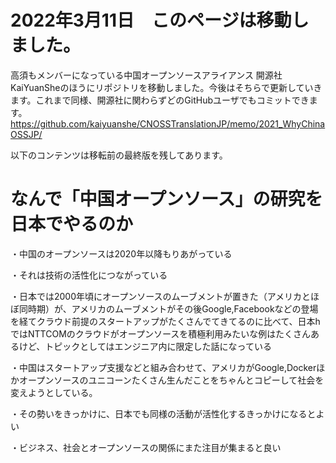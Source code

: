 # 2022年3月11日　このページは移動しました。

高須もメンバーになっている中国オープンソースアライアンス 開源社 KaiYuanSheのほうにリポジトリを移動しました。今後はそちらで更新していきます。これまで同様、開源社に関わらずどのGitHubユーザでもコミットできます。
https://github.com/kaiyuanshe/CNOSSTranslationJP/memo/2021_WhyChinaOSSJP/

以下のコンテンツは移転前の最終版を残してあります。

# なんで「中国オープンソース」の研究を日本でやるのか

・中国のオープンソースは2020年以降もりあがっている

・それは技術の活性化につながっている

・日本では2000年頃にオープンソースのムーブメントが置きた（アメリカとほぼ同時期）が、アメリカのムーブメントがその後Google,Facebookなどの登場を経てクラウド前提のスタートアップがたくさんでてきてるのに比べて、日本hではNTTCOMのクラウドがオープンソースを積極利用みたいな例はたくさんあるけど、トピックとしてはエンジニア内に限定した話になっている

・中国はスタートアップ支援などと組み合わせて、アメリカがGoogle,Dockerほかオープンソースのユニコーンたくさん生んだことをちゃんとコピーして社会を変えようとしている。

・その勢いをきっかけに、日本でも同様の活動が活性化するきっかけになるとよい

・ビジネス、社会とオープンソースの関係にまた注目が集まると良い
